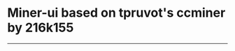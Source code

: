 # Miner-ui based on tpruvot's ccminer by 216k155
------------------------------------------------



